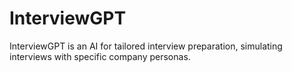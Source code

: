 # InterviewGPT
InterviewGPT is an AI for tailored interview preparation, simulating interviews with specific company personas.
